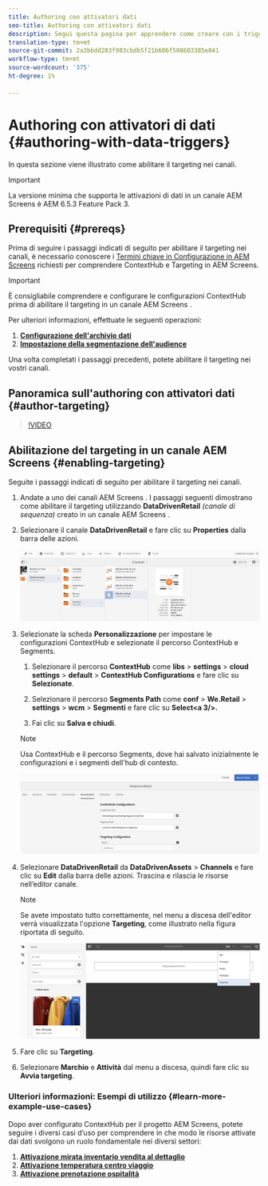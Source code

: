 ```yaml
---
title: Authoring con attivatori dati
seo-title: Authoring con attivatori dati
description: Segui questa pagina per apprendere come creare con i trigger dei dati.
translation-type: tm+mt
source-git-commit: 2a3bbdd283f983cbdb5f21b606f508603385e041
workflow-type: tm+mt
source-wordcount: '375'
ht-degree: 1%

---
```



# Authoring con attivatori di dati {#authoring-with-data-triggers}

In questa sezione viene illustrato come abilitare il targeting nei canali.

>[!IMPORTANT]
>
>La versione minima che supporta le attivazioni di dati in un canale AEM Screens  è AEM 6.5.3 Feature Pack 3.

## Prerequisiti {#prereqs}

Prima di seguire i passaggi indicati di seguito per abilitare il targeting nei canali, è necessario conoscere i [Termini chiave in Configurazione in  AEM Screens](configuring-context-hub.md) richiesti per comprendere ContextHub e Targeting in  AEM Screens.

>[!IMPORTANT]
>
>È consigliabile comprendere e configurare le configurazioni ContextHub prima di abilitare il targeting in un canale AEM Screens .

Per ulteriori informazioni, effettuate le seguenti operazioni:

1. **[Configurazione dell&#39;archivio dati](configuring-context-hub.md)**
1. **[Impostazione della segmentazione dell&#39;audience](configuring-context-hub.md)**

Una volta completati i passaggi precedenti, potete abilitare il targeting nei vostri canali.

## Panoramica sull&#39;authoring con attivatori dati {#author-targeting}

>[!VIDEO](https://video.tv.adobe.com/v/31921)

## Abilitazione del targeting in un canale AEM Screens  {#enabling-targeting}

Seguite i passaggi indicati di seguito per abilitare il targeting nei canali.

1. Andate a uno dei canali AEM Screens . I passaggi seguenti dimostrano come abilitare il targeting utilizzando **DataDrivenRetail** *(canale di sequenza)* creato in un canale AEM Screens .

1. Selezionare il canale **DataDrivenRetail** e fare clic su **Properties** dalla barra delle azioni.

   ![screen_shot_2019-05-01at43332pm](assets/screen_shot_2019-05-01at43332pm.png)

1. Selezionate la scheda **Personalizzazione** per impostare le configurazioni ContextHub e selezionate il percorso ContextHub e Segments.

   1. Selezionare il percorso **ContextHub** come **libs** > **settings** > **cloud settings** > **default** > **ContextHub Configurations** e fare clic su **Selezionate**.

   1. Selezionare il percorso **Segments Path** come **conf** > **We.Retail** > **settings** > **wcm** > **Segmenti** e fare clic su **Select&lt;a 3/>.**

   1. Fai clic su **Salva e chiudi**.
   >[!NOTE]
   >
   >Usa ContextHub e il percorso Segments, dove hai salvato inizialmente le configurazioni e i segmenti dell&#39;hub di contesto.

   ![screen_shot_2019-05-01at44030pm](assets/screen_shot_2019-05-01at44030pm.png)

1. Selezionare **DataDrivenRetail** da **DataDrivenAssets** > **Channels** e fare clic su **Edit** dalla barra delle azioni. Trascina e rilascia le risorse nell’editor canale.

   >[!NOTE]
   >
   >Se avete impostato tutto correttamente, nel menu a discesa dell&#39;editor verrà visualizzata l&#39;opzione **Targeting**, come illustrato nella figura riportata di seguito.

   ![screen_shot_2019-05-01at44231pm](assets/screen_shot_2019-05-01at44231pm.png)

1. Fare clic su **Targeting**.

1. Selezionare **Marchio** e **Attività** dal menu a discesa, quindi fare clic su **Avvia targeting**.

### Ulteriori informazioni: Esempi di utilizzo {#learn-more-example-use-cases}

Dopo aver configurato ContextHub per il progetto  AEM Screens, potete seguire i diversi casi d’uso per comprendere in che modo le risorse attivate dai dati svolgono un ruolo fondamentale nei diversi settori:

1. **[Attivazione mirata inventario vendita al dettaglio](retail-inventory-activation.md)**
1. **[Attivazione temperatura centro viaggio](local-temperature-activation.md)**
1. **[Attivazione prenotazione ospitalità](hospitality-reservation-activation.md)**
